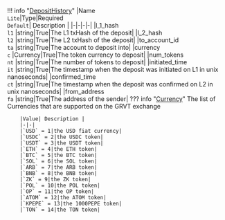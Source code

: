 !!! info "[DepositHistory](/../../schemas/deposit_history)"
    |Name<br>`Lite`|Type|Required<br>`Default`| Description |
    |-|-|-|-|
    |l_1_hash<br>`l1` |string|True|The L1 txHash of the deposit|
    |l_2_hash<br>`l2` |string|True|The L2 txHash of the deposit|
    |to_account_id<br>`ta` |string|True|The account to deposit into|
    |currency<br>`c` |Currency|True|The token currency to deposit|
    |num_tokens<br>`nt` |string|True|The number of tokens to deposit|
    |initiated_time<br>`it` |string|True|The timestamp when the deposit was initiated on L1 in unix nanoseconds|
    |confirmed_time<br>`ct` |string|True|The timestamp when the deposit was confirmed on L2 in unix nanoseconds|
    |from_address<br>`fa` |string|True|The address of the sender|
    ??? info "[Currency](/../../schemas/currency)"
        The list of Currencies that are supported on the GRVT exchange<br>

        |Value| Description |
        |-|-|
        |`USD` = 1|the USD fiat currency|
        |`USDC` = 2|the USDC token|
        |`USDT` = 3|the USDT token|
        |`ETH` = 4|the ETH token|
        |`BTC` = 5|the BTC token|
        |`SOL` = 6|the SOL token|
        |`ARB` = 7|the ARB token|
        |`BNB` = 8|the BNB token|
        |`ZK` = 9|the ZK token|
        |`POL` = 10|the POL token|
        |`OP` = 11|the OP token|
        |`ATOM` = 12|the ATOM token|
        |`KPEPE` = 13|the 1000PEPE token|
        |`TON` = 14|the TON token|
